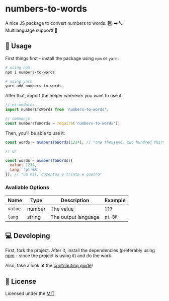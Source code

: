 # numbers-to-words
A nice JS package to convert numbers to words. :zero: :arrow_right: :abc:  
Multilanguage support! :tada:


## :closed_book: Usage
First things first - install the package using `npm` or `yarn`:

```bash
# using npm
npm i numbers-to-words

# using yarn
yarn add numbers-to-words
```

After that, import the helper wherever you want to use it:

```js
// es-modules
import numbersToWords from 'numbers-to-words';

// commonjs
const numbersToWords = require('numbers-to-words');
```

Then, you'll be able to use it:

```js
const words = numbersToWords(1234); // "one thousand, two hundred thirty-four"

// or

const words = numbersToWords({
  value: 1234,
  lang: 'pt-BR',
}); // "um mil, duzentos e trinta e quatro"
```

### Avaliable Options
| Name           | Type           | Description         | Example |
| -------------- | -------------- | ------------------- | ------- |
| `value`        | number         | The value           | `123`   |
| `lang`         | string         | The output language | `pt-BR` |


## :computer: Developing
First, fork the project. After it, install the dependencies (preferably using [npm](https://npmjs.com/) - since the project is using it) and do the work.

Also, take a look at the [contributing guide](https://github.com/jlozovei/numbers-to-words/blob/master/.github/CONTRIBUTING.md)!


## :closed_lock_with_key: License
Licensed under the [MIT](https://github.com/jlozovei/numbers-to-words/blob/master/LICENSE).
